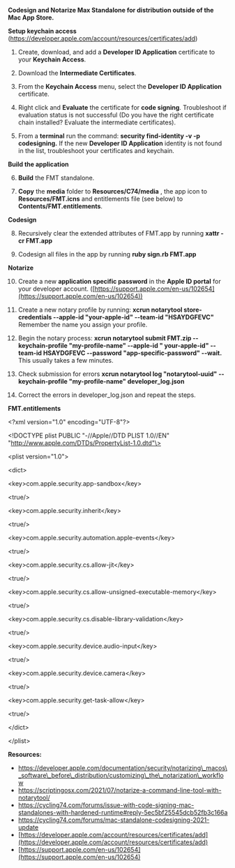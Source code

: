 **Codesign and Notarize Max Standalone for distribution outside of the Mac App Store.**

**Setup keychain access** (https://developer.apple.com/account/resources/certificates/add)

1. Create, download, and add a **Developer ID Application** certificate to your **Keychain Access**.

2. Download the **Intermediate Certificates**.

3. From the **Keychain Access** menu, select the **Developer ID Application** certificate.

4. Right click and **Evaluate** the certificate for **code signing**. Troubleshoot if evaluation status is not successful (Do you have the right certificate chain installed? Evaluate the intermediate certificates).

5. From a **terminal** run the command: **security find-identity -v -p codesigning.** If the new **Developer ID Application** identity is not found in the list, troubleshoot your certificates and keychain.

**Build the application**

6. **Build** the FMT standalone.

7. **Copy** the **media** folder to **Resources/C74/media** , the app icon to **Resources/FMT.icns** and entitlements file (see below) to **Contents/FMT.entitlements**.

**Codesign**

8. Recursively clear the extended attributes of FMT.app by running **xattr -cr FMT.app**

9. Codesign all files in the app by running **ruby sign.rb FMT.app**

**Notarize**

10. Create a new **application specific password** in the **Apple ID portal** for your developer account. ([https://support.apple.com/en-us/102654](https://support.apple.com/en-us/102654))

11. Create a new notary profile by running: **xcrun notarytool store-credentials --apple-id "your-apple-id" --team-id "HSAYDGFEVC"** Remember the name you assign your profile.

12. Begin the notary process: **xcrun notarytool submit FMT.zip --keychain-profile "my-profile-name" --apple-id " your-apple-id" --team-id HSAYDGFEVC --password "app-specific-password" --wait.** This usually takes a few minutes.

13. Check submission for errors **xcrun notarytool log "notarytool-uuid" --keychain-profile "my-profile-name" developer\_log.json**

14. Correct the errors in developer\_log.json and repeat the steps.

**FMT.entitlements**

\<?xml version="1.0" encoding="UTF-8"?\>

\<!DOCTYPE plist PUBLIC "-//Apple//DTD PLIST 1.0//EN" "http://www.apple.com/DTDs/PropertyList-1.0.dtd"\>

\<plist version="1.0"\>

\<dict\>

\<key\>com.apple.security.app-sandbox\</key\>

\<true/\>

\<key\>com.apple.security.inherit\</key\>

\<true/\>

\<key\>com.apple.security.automation.apple-events\</key\>

\<true/\>

\<key\>com.apple.security.cs.allow-jit\</key\>

\<true/\>

\<key\>com.apple.security.cs.allow-unsigned-executable-memory\</key\>

\<true/\>

\<key\>com.apple.security.cs.disable-library-validation\</key\>

\<true/\>

\<key\>com.apple.security.device.audio-input\</key\>

\<true/\>

\<key\>com.apple.security.device.camera\</key\>

\<true/\>

\<key\>com.apple.security.get-task-allow\</key\>

\<true/\>

\</dict\>

\</plist\>

**Resources:**

- https://developer.apple.com/documentation/security/notarizing\_macos\_software\_before\_distribution/customizing\_the\_notarization\_workflow
- https://scriptingosx.com/2021/07/notarize-a-command-line-tool-with-notarytool/
- https://cycling74.com/forums/issue-with-code-signing-mac-standalones-with-hardened-runtime#reply-5ec5bf25545dcb52fb3c166a
- https://cycling74.com/forums/mac-standalone-codesigning-2021-update
- [https://developer.apple.com/account/resources/certificates/add](https://developer.apple.com/account/resources/certificates/add)
- [https://support.apple.com/en-us/102654](https://support.apple.com/en-us/102654)
